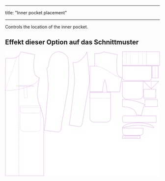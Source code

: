 - - -
title: "Inner pocket placement"
- - -

Controls the location of the inner pocket.

## Effekt dieser Option auf das Schnittmuster

![This image shows the effect of this option by superimposing several variants that have a different value for this option](carlton_innerpocketplacement_sample.svg "Effect of this option on the pattern")
